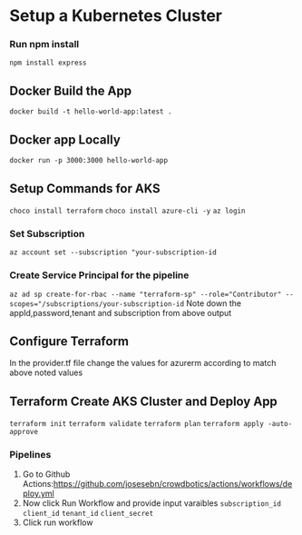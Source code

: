 # Setup a Kubernetes Cluster

### Run npm install
`npm install express`

## Docker Build the App
`docker build -t hello-world-app:latest .`
## Docker app Locally
`docker run -p 3000:3000 hello-world-app`

## Setup Commands for AKS
`choco install terraform`
`choco install azure-cli -y`
`az login`
### Set Subscription
`az account set --subscription "your-subscription-id`
### Create Service Principal for the pipeline
`az ad sp create-for-rbac --name "terraform-sp" --role="Contributor" --scopes="/subscriptions/your-subscription-id`
Note down the appId,password,tenant and subscription from above output

## Configure Terraform
In the provider.tf file change the values for azurerm according to match above noted values
## Terraform Create AKS Cluster and Deploy App
`terraform init`
`terraform validate`
`terraform plan`
`terraform apply -auto-approve`

### Pipelines
1. Go to Github Actions:https://github.com/josesebn/crowdbotics/actions/workflows/deploy.yml
2. Now click Run Workflow and provide input varaibles `subscription_id` `client_id` `tenant_id` `client_secret`
3. Click run workflow

